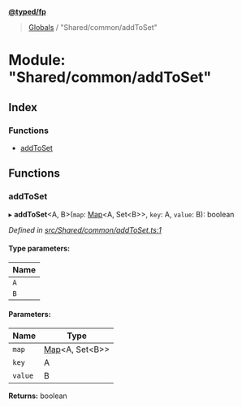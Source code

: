 **[@typed/fp](../README.md)**

> [Globals](../globals.md) / "Shared/common/addToSet"

# Module: "Shared/common/addToSet"

## Index

### Functions

* [addToSet](_shared_common_addtoset_.md#addtoset)

## Functions

### addToSet

▸ **addToSet**\<A, B>(`map`: [Map](../interfaces/_shared_core_model_sharedkeystore_.sharedkeystore.md#map)\<A, Set\<B>>, `key`: A, `value`: B): boolean

*Defined in [src/Shared/common/addToSet.ts:1](https://github.com/TylorS/typed-fp/blob/f129829/src/Shared/common/addToSet.ts#L1)*

#### Type parameters:

Name |
------ |
`A` |
`B` |

#### Parameters:

Name | Type |
------ | ------ |
`map` | [Map](../interfaces/_shared_core_model_sharedkeystore_.sharedkeystore.md#map)\<A, Set\<B>> |
`key` | A |
`value` | B |

**Returns:** boolean
